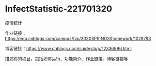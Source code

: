 # InfectStatistic-221701320
疫情统计

作业链接：https://edu.cnblogs.com/campus/fzu/2020SPRINGS/homework/10287#3

博客链接：https://www.cnblogs.com/suideyib/p/12336986.html

描述你的项目，包括如何运行、功能简介、作业链接、博客链接等

